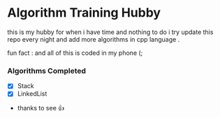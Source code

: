 # Algorithm Training Hubby

this is my hubby for when i have time and nothing to do i try update this repo every night and add more algorithms in cpp language . 

fun fact : and all of this is coded in my phone (;
### Algorithms Completed
- [x] Stack
- [x] LinkedList

- thanks to see :+1:

